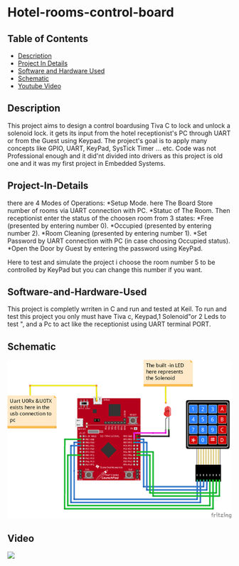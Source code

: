 # Hotel-rooms-control-board

## Table of Contents

* [Description](#Description)
* [Project In Details](#Project-In-Details)
* [Software and Hardware Used](#software-and-Hardware-Used)
* [Schematic](#Schematic)
* [Youtube Video](#Video) 

## Description
This project aims to design a control boardusing Tiva C to lock and unlock a solenoid lock. it gets its input from the hotel receptionist's PC through UART or from the Guest using Keypad.
The project's goal is to apply many concepts like GPIO, UART, KeyPad, SysTick Timer ... etc. 
Code was not Professional enough and it did'nt divided into drivers as this project is old one and it was my first project in Embedded Systems. 

## Project-In-Details
there are 4 Modes of Operations:
  *Setup Mode.
  here The Board Store number of rooms via UART connection with PC.
  *Statuc of The Room.
  Then receptionist enter the status of the choosen room from 3 states:
    *Free (presented by entering number 0).
    *Occupied (presented by entering number 2).
    *Room Cleaning (presented by entering number 1).
  *Set Password by UART connection with PC (in case choosing Occupied status).
  *Open the Door by Guest by entering the password using KeyPad.
 
 Here to test and simulate the project i choose the room number 5 to be controlled by KeyPad but you can change this number if you want.
## Software-and-Hardware-Used
This project is completly wrriten in C and run and tested at Keil.
To run and test this project you only must have Tiva c, Keypad,1 Solenoid"or 2 Leds to test ", and a Pc to act like the receptionist using UART terminal PORT.

## Schematic
![Project Design](/Design.png)

## Video

[![](http://img.youtube.com/vi/Iv2p9JPx5JY/0.jpg)](http://www.youtube.com/watch?v=Iv2p9JPx5JY "Hotel Room's Control Board")

